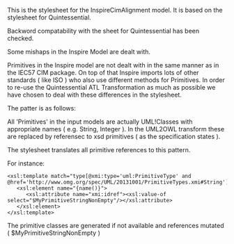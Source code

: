 This is the stylesheet for the InspireCimAlignment model. It is based on the stylesheet for Quintessential.

Backword compatability with the sheet for Quintessential has been checked. 

Some mishaps in the Inspire Model are dealt with.


Primitives in the Inspire model are not dealt with in the same manner as in the IEC57 CIM package.
On top of that Inspire imports lots of other standards ( like ISO ) who also use different methods for Primitives.
In order to re-use the Quintessential ATL Transformation as much as possible we have chosen to deal with these differences in the stylesheet.

The patter is as follows:

All 'Primitives' in the input models are actually UML!Classes with appropriate names ( e.g. String, Integer ).
In the UML2OWL transform these are replaced by referensec to xsd primitives ( as the specification states ).

The stylesheet translates all primitive references to this pattern.

For instance:

<!--Source: type xmi:type="uml:PrimitiveType"  
    href="http://www.omg.org/spec/UML/20131001/PrimitiveTypes.xmi#String"/-->
    
    <xsl:template match="type[@xmi:type='uml:PrimitiveType' and @href='http://www.omg.org/spec/UML/20131001/PrimitiveTypes.xmi#String']"> 
       <xsl:element name="{name()}">
          <xsl:attribute name="xmi:idref"><xsl:value-of select="$MyPrimitiveStringNonEmpty"/></xsl:attribute>
       </xsl:element>
    </xsl:template>

The primitive classes are generated if not available and references mutated ( $MyPrimitiveStringNonEmpty ) 


